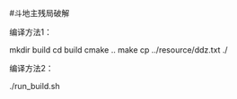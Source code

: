 #斗地主残局破解

编译方法1：

mkdir build
cd build
cmake ..
make
cp ../resource/ddz.txt ./

编译方法2：

./run_build.sh